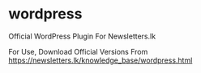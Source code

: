 # wordpress
Official WordPress Plugin For Newsletters.lk

For Use, Download Official Versions From https://newsletters.lk/knowledge_base/wordpress.html


